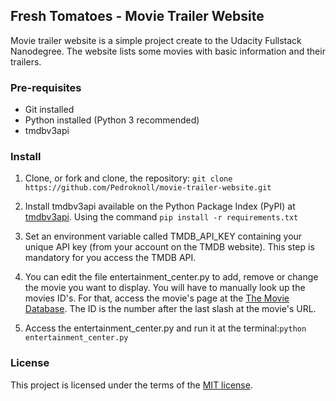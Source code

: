 ## Fresh Tomatoes - Movie Trailer Website
Movie trailer website is a simple project create to the Udacity Fullstack Nanodegree.
The website lists some movies with basic information and their trailers.

### Pre-requisites
- Git installed
- Python installed (Python 3 recommended)
- tmdbv3api

### Install
1. Clone, or fork and clone, the repository:
`git clone https://github.com/Pedroknoll/movie-trailer-website.git`

2. Install tmdbv3api available on the Python Package Index (PyPI) at [tmdbv3api](https://pypi.python.org/pypi/tmdbv3api).
Using the command `pip install -r requirements.txt`

3. Set an environment variable called TMDB_API_KEY containing your unique API key (from your account on the TMDB website). This step is mandatory for you access the TMDB API.

3. You can edit the file entertainment_center.py to add, remove or change the movie you want to display. You will have to manually look up the movies ID's.
For that, access the movie's page at the [The Movie Database](https://www.themoviedb.org/). The ID is the number after the last slash at the movie's URL.

4. Access the entertainment_center.py and run it at the terminal:`python entertainment_center.py`

### License
This project is licensed under the terms of the [MIT license](https://github.com/Pedroknoll/movie-trailer-website/blob/master/LICENSE).
